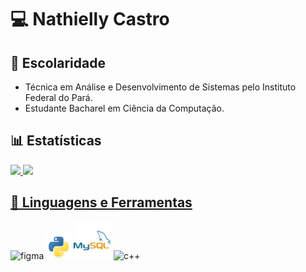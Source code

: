 
# 💻 Nathielly Castro 
## 📖 Escolaridade
* Técnica em Análise e Desenvolvimento de Sistemas pelo Instituto Federal do Pará. 
* Estudante Bacharel em Ciência da Computação.

## 📊 Estatísticas 
<div>
<a href="https://github.com/nathil">
<img loading="lazy" height="180em" src="https://github-readme-stats.vercel.app/api/top-langs/?username=nathil&layout=compact&langs_count=7&theme=dark"/>
<img loading="lazy" height="180em" src="https://github-readme-stats.vercel.app/api?username=nathil&show_icons=true&theme=dark&include_all_commits=true&count_private=true"/>
</div>

## 🔧 Linguagens e Ferramentas
<p align="left"> <a target="_blank"> <img src="https://www.vectorlogo.zone/logos/figma/figma-icon.svg" alt="figma" width="40" height="40"/> </a> <a target="_blank"> <img src="https://github.com/devicons/devicon/blob/master/icons/python/python-original.svg" alt="python" width="40" height="40"/> </a> <a target="_blank"> <img src="https://github.com/devicons/devicon/blob/master/icons/mysql/mysql-original-wordmark.svg" alt="mysql" width="60" height="60"/> </a> <a target="_blank"> <img src="https://img.icons8.com/?size=512&id=40669&format=png" alt="c++" width="40" height="40"/> </a> </p>


